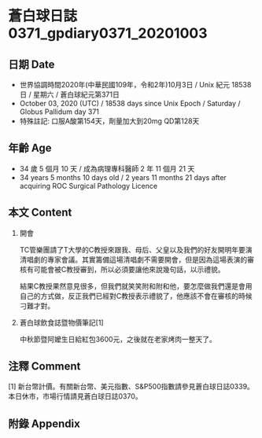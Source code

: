 [_metadata_:encoding]: - "utf-8"
[_metadata_:language]: - "zh-Hant-TW"
[_metadata_:fileformat]: - "markdown"
[_metadata_:MIME_type]: - "text/plain"
[_metadata_:markdown_version]: - "commonmark version 0.29"
[_metadata_:markdown_spec]: - "https://spec.commonmark.org/0.29/"

# 蒼白球日誌0371_gpdiary0371_20201003 #

## 日期 Date ##

* 世界協調時間2020年(中華民國109年，令和2年)10月3日 / Unix 紀元 18538 日 / 星期六 / 蒼白球紀元第371日
* October 03, 2020 (UTC) / 18538 days since Unix Epoch / Saturday / Globus Pallidum day 371
* 特殊註記: 口服A酸第154天，劑量加大到20mg QD第128天

## 年齡 Age ##

* 34 歲 5 個月 10 天 / 成為病理專科醫師 2 年 11 個月 21 天
* 34 years 5 months 10 days old / 2 years 11 months 21 days after acquiring ROC Surgical Pathology Licence

## 本文 Content ##

1. 開會

    TC管樂團請了T大學的C教授來跟我、母后、父皇以及我們的好友開明年要演清唱劇的專家會議。其實籌備這場清唱劇不需要開會，但是因為這場表演的審核有可能會被C教授審到，所以必須要讓他來說幾句話，以示禮貌。

    結果C教授果然意見很多，但我們就笑笑附和附和他，要怎麼做我們還是會用自己的方式做，反正我們已經對C教授表示禮貌了，他應該不會在審核的時候刁難才對。
    
2. 蒼白球飲食誌暨物價筆記[1]

    中秋節暨阿嬤生日給紅包3600元，之後就在老家烤肉一整天了。    

## 注釋 Comment ##

[1] 新台幣計價。有關新台幣、美元指數、S&P500指數請參見蒼白球日誌0339。本日休市，市場行情請見蒼白球日誌0370。

## 附錄 Appendix ##

